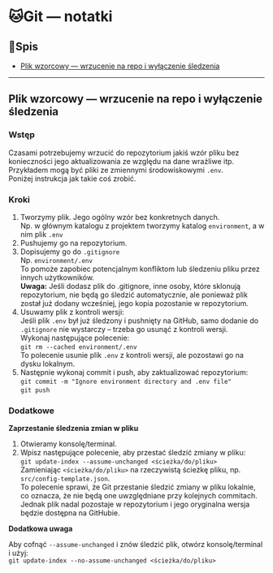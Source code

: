 # 🐱Git — notatki

## 📑Spis

- [Plik wzorcowy — wrzucenie na repo i wyłączenie śledzenia](#file_example)

---

## Plik wzorcowy — wrzucenie na repo i wyłączenie śledzenia <a name="file_example"></a>

### Wstęp

Czasami potrzebujemy wrzucić do repozytorium jakiś wzór pliku bez konieczności jego aktualizowania ze względu na dane
wrażliwe itp. Przykładem mogą być pliki ze zmiennymi środowiskowymi `.env`.  
Poniżej instrukcja jak takie coś zrobić.

### Kroki

1. Tworzymy plik. Jego ogólny wzór bez konkretnych danych.  
   Np. w głównym katalogu z projektem tworzymy katalog `environment`, a w nim plik `.env`
2. Pushujemy go na repozytorium.
3. Dopisujemy go do `.gitignore`  
   Np. `environment/.env`  
   To pomoże zapobiec potencjalnym konfliktom lub śledzeniu pliku przez innych użytkowników.  
   **Uwaga:** Jeśli dodasz plik do .gitignore, inne osoby, które sklonują repozytorium, nie będą go śledzić automatycznie,
   ale ponieważ plik został już dodany wcześniej, jego kopia pozostanie w repozytorium.
4. Usuwamy plik z kontroli wersji:  
   Jeśli plik `.env` był już śledzony i pushnięty na GitHub, samo dodanie do `.gitignore` nie wystarczy – trzeba go
   usunąć z kontroli wersji.  
   Wykonaj następujące polecenie:  
   `git rm --cached environment/.env`  
   To polecenie usunie plik `.env` z kontroli wersji, ale pozostawi go na dysku lokalnym.
5. Następnie wykonaj commit i push, aby zaktualizować repozytorium:  
   `git commit -m "Ignore environment directory and .env file"`  
   `git push`

### Dodatkowe

**Zaprzestanie śledzenia zmian w pliku**

1. Otwieramy konsolę/terminal.
2. Wpisz następujące polecenie, aby przestać śledzić zmiany w pliku:  
   `git update-index --assume-unchanged <ścieżka/do/pliku>`  
   Zamieniając `<ścieżka/do/pliku>` na rzeczywistą ścieżkę pliku, np. `src/config-template.json`.  
   To polecenie sprawi, że Git przestanie śledzić zmiany w pliku lokalnie, co oznacza, że nie będą one uwzględniane
   przy kolejnych commitach. Jednak plik nadal pozostaje w repozytorium i jego oryginalna wersja będzie dostępna na
   GitHubie.

**Dodatkowa uwaga**

Aby cofnąć `--assume-unchanged` i znów śledzić plik, otwórz konsolę/terminal i użyj:  
`git update-index --no-assume-unchanged <ścieżka/do/pliku>`